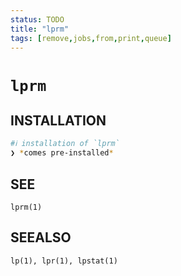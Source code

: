 ```yaml
---
status: TODO
title: "lprm"
tags: [remove,jobs,from,print,queue]
---
```


# `lprm`

## INSTALLATION


```bash
#ℹ︎ installation of `lprm`
❯ *comes pre-installed*
```



## SEE

    lprm(1)

## SEEALSO

    lp(1), lpr(1), lpstat(1)

